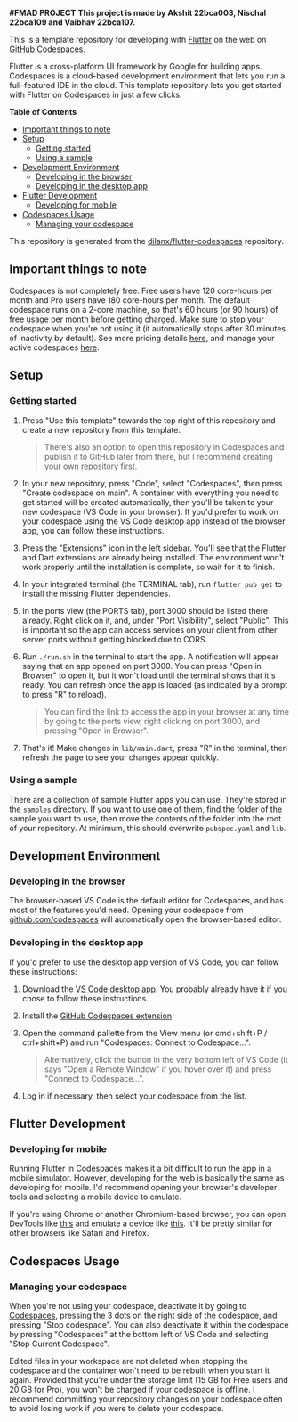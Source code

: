 **#FMAD PROJECT**
**This project is made by Akshit 22bca003, Nischal 22bca109 and Vaibhav 22bca107.**

This is a template repository for developing with [Flutter](https://flutter.dev/) on the web on [GitHub Codespaces](https://github.com/features/codespaces).

Flutter is a cross-platform UI framework by Google for building apps. Codespaces is a cloud-based development environment that lets you run a full-featured IDE in the cloud. This template repository lets you get started with Flutter on Codespaces in just a few clicks.

**Table of Contents**
- [Important things to note](#important-things-to-note)
- [Setup](#setup)
  - [Getting started](#getting-started)
  - [Using a sample](#using-a-sample)
- [Development Environment](#development-environment)
  - [Developing in the browser](#developing-in-the-browser)
  - [Developing in the desktop app](#developing-in-the-desktop-app)
- [Flutter Development](#flutter-development)
  - [Developing for mobile](#developing-for-mobile)
- [Codespaces Usage](#codespaces-usage)
  - [Managing your codespace](#managing-your-codespace)

This repository is generated from the [dilanx/flutter-codespaces](https://github.com/dilanx/flutter-codespaces) repository.

## Important things to note

Codespaces is not completely free. Free users have 120 core-hours per month and Pro users have 180 core-hours per month. The default codespace runs on a 2-core machine, so that's 60 hours (or 90 hours) of free usage per month before getting charged. Make sure to stop your codespace when you're not using it (it automatically stops after 30 minutes of inactivity by default). See more pricing details [here](https://docs.github.com/en/billing/managing-billing-for-github-codespaces/about-billing-for-github-codespaces), and manage your active codespaces [here](https://github.com/codespaces).

## Setup

### Getting started

1. Press "Use this template" towards the top right of this repository and create a new repository from this template.

    > There's also an option to open this repository in Codespaces and publish it to GitHub later from there, but I recommend creating your own repository first.

2. In your new repository, press "Code", select "Codespaces", then press "Create codespace on main". A container with everything you need to get started will be created automatically, then you'll be taken to your new codespace (VS Code in your browser). If you'd prefer to work on your codespace using the VS Code desktop app instead of the browser app, you can follow these instructions.

3. Press the "Extensions" icon in the left sidebar. You'll see that the Flutter and Dart extensions are already being installed. The environment won't work properly until the installation is complete, so wait for it to finish.

4. In your integrated terminal (the TERMINAL tab), run `flutter pub get` to install the missing Flutter dependencies.

5. In the ports view (the PORTS tab), port 3000 should be listed there already. Right click on it, and, under "Port Visibility", select "Public". This is important so the app can access services on your client from other server ports without getting blocked due to CORS.

6. Run `./run.sh` in the terminal to start the app. A notification will appear saying that an app opened on port 3000. You can press "Open in Browser" to open it, but it won't load until the terminal shows that it's ready. You can refresh once the app is loaded (as indicated by a prompt to press "R" to reload).

    > You can find the link to access the app in your browser at any time by going to the ports view, right clicking on port 3000, and pressing "Open in Browser".

7. That's it! Make changes in `lib/main.dart`, press "R" in the terminal, then refresh the page to see your changes appear quickly.

### Using a sample

There are a collection of sample Flutter apps you can use. They're stored in the `samples` directory. If you want to use one of them, find the folder of the sample you want to use, then move the contents of the folder into the root of your repository. At minimum, this should overwrite `pubspec.yaml` and `lib`.

## Development Environment

### Developing in the browser

The browser-based VS Code is the default editor for Codespaces, and has most of the features you'd need. Opening your codespace from [github.com/codespaces](https://github.com/codespaces) will automatically open the browser-based editor.

### Developing in the desktop app

If you'd prefer to use the desktop app version of VS Code, you can follow these instructions:

1. Download the [VS Code desktop app](https://code.visualstudio.com/). You probably already have it if you chose to follow these instructions.

2. Install the [GitHub Codespaces extension](https://marketplace.visualstudio.com/items?itemName=GitHub.codespaces).

3. Open the command pallette from the View menu (or cmd+shift+P / ctrl+shift+P) and run "Codespaces: Connect to Codespace...".

    > Alternatively, click the button in the very bottom left of VS Code (it says "Open a Remote Window" if you hover over it) and press "Connect to Codespace...".

4. Log in if necessary, then select your codespace from the list.

## Flutter Development

### Developing for mobile

Running Flutter in Codespaces makes it a bit difficult to run the app in a mobile simulator. However, developing for the web is basically the same as developing for mobile. I'd recommend opening your browser's developer tools and selecting a mobile device to emulate.

If you're using Chrome or another Chromium-based browser, you can open DevTools like [this](https://developer.chrome.com/docs/devtools/open/) and emulate a device like [this](https://developer.chrome.com/docs/devtools/device-mode/). It'll be pretty similar for other browsers like Safari and Firefox.

## Codespaces Usage

### Managing your codespace

When you're not using your codespace, deactivate it by going to [Codespaces](https://github.com/codespaces), pressing the 3 dots on the right side of the codespace, and pressing "Stop codespace". You can also deactivate it within the codespace by pressing "Codespaces" at the bottom left of VS Code and selecting "Stop Current Codespace".

Edited files in your workspace are not deleted when stopping the codespace and the container won't need to be rebuilt when you start it again. Provided that you're under the storage limit (15 GB for Free users and 20 GB for Pro), you won't be charged if your codespace is offline. I recommend committing your repository changes on your codespace often to avoid losing work if you were to delete your codespace.
